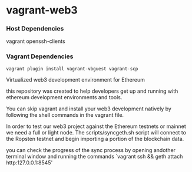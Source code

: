 
# vagrant-web3

### Host Dependencies
vagrant
openssh-clients

### Vagrant Dependencies
`vagrant plugin install vagrant-vbguest vagrant-scp`

Virtualized web3 development environment for Ethereum

this repository was created to help developers get up and running with ethereum development environments and tools.  

You can skip vagrant and install your web3 development natively by following the shell commands in the vagrant file.  

In order to test our web3 project against the Ethereum testnets or mainnet we need a full or light node. The scripts/syncgeth.sh script will connect to the Ropsten testnet and begin importing a portion of the blockchain data.

you can check the progress of the sync process by opening andother terminal window and running the commands `vagrant ssh && geth attach http:127.0.0.1:8545'
